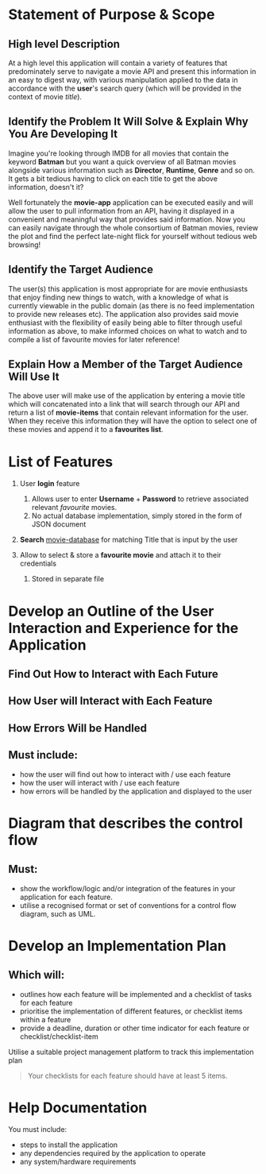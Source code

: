 # Statement of Purpose & Scope
## High level Description
At a high level this application will contain a variety of features that predominately serve to navigate a movie API and present this information in an easy to digest way, with various manipulation applied to the data in accordance with the **user**'s search query (which will be provided in the context of movie *title*).
## Identify the Problem It Will Solve & Explain Why You Are Developing It
Imagine you're looking through IMDB for all movies that contain the keyword **Batman** but you want a quick overview of all Batman movies alongside various information such as **Director**, **Runtime**, **Genre** and so on. It gets a bit tedious having to click on each title to get the above information, doesn't it? 

Well fortunately the **movie-app** application  can be executed easily and will allow the user to pull information from an API, having it displayed in a convenient and meaningful way that provides said information. Now you can easily navigate through the whole consortium of Batman movies, review the plot and find the perfect late-night flick for yourself without tedious web browsing! 
## Identify the Target Audience
The user(s) this application is most appropriate for are movie enthusiasts that enjoy finding new things to watch, with a knowledge of what is currently viewable in the public domain (as there is no feed implementation to provide new releases etc). The application also provides said movie enthusiast with the flexibility of easily being able to filter through useful information as above, to make informed choices on what to watch and to compile a list of favourite movies for later reference! 
## Explain How a Member of the Target Audience Will Use It
The above user will make use of the application by entering a movie title which will concatenated into a link that will search through our API and return a list of **movie-items** that contain relevant information for the user. When they receive this information they will have the option to select one of these movies and append it to a **favourites list**. 


# List of Features

1. User **login** feature
   1. Allows user to enter **Username** + **Password** to retrieve associated relevant *favourite* movies.
   2. No actual database implementation, simply stored in the form of JSON document

2. __Search__ [movie-database](https://rapidapi.com/rapidapi/api/movie-database-imdb-alternative/) for matching Title that is input by the user

3. Allow to select & store a **favourite movie** and attach it to their credentials 
   1. Stored in separate file 

# Develop an Outline of the User Interaction and Experience for the Application
## Find Out How to Interact with Each Future

## How User will Interact with Each Feature

## How Errors Will be Handled
## Must include: 

- how the user will find out how to interact with / use each feature
- how the user will interact with / use each feature
- how errors will be handled by the application and displayed to the user

# Diagram that describes the control flow
## Must:

- show the workflow/logic and/or integration of the features in your application for each feature.
- utilise a recognised format or set of conventions for a control flow diagram, such as UML.

# Develop an Implementation Plan
## Which will: 

- outlines how each feature will be implemented and a checklist of tasks for each feature
- prioritise the implementation of different features, or checklist items within a feature
- provide a deadline, duration or other time indicator for each feature or checklist/checklist-item

Utilise a suitable project management platform to track this implementation plan

> Your checklists for each feature should have at least 5 items.

# Help Documentation
You must include:
- steps to install the application
- any dependencies required by the application to operate
- any system/hardware requirements